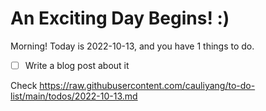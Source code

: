 # An Exciting Day Begins! :)

Morning! Today is 2022-10-13, and you have 1 things to do.

- [ ] Write a blog post about it

Check https://raw.githubusercontent.com/cauliyang/to-do-list/main/todos/2022-10-13.md